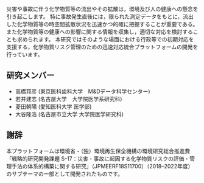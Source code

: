 災害や事故に伴う化学物質等の流出やその拡散は，環境及び人の健康への懸念を引き起こします。
特に事故発生直後には，限られた測定データをもとに，流出した化学物質等の時空間拡散状況を迅速かつ的確に把握することが重要である。また化学物質等の健康への影響に関する情報を収集し，適切な対応を検討することも求められます。
本研究ではそのような場面における行政等での初期対応を支援する，化学物質リスク管理のための迅速対応統合プラットフォームの開発を行っています。

## 研究メンバー
 * 高橋邦彦 (東京医科歯科大学　M&Dデータ科学センター)
 * 若井建志 (名古屋大学　大学院医学系研究科)
 * 菱田朝陽 (愛知医科大学 医学部)
 * 大谷隆浩 (名古屋市立大学 大学院医学研究科)

## 謝辞
本プラットフォームは環境省・（独）環境再生保全機構の環境研究総合推進費「戦略的研究開発課題 S-17：災害・事故に起因する化学物質リスクの評価・管理手法の体系的構築に関する研究」（JPMEERF18S11700）（2018–2022年度）のサブテーマの一部として開発されたものです。
